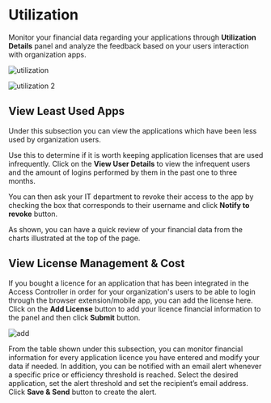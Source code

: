 [title]: # (Utilization)
[tags]: # (thycotic access control)
[priority]: # (7)
# Utilization

Monitor your financial data regarding your applications through __Utilization Details__ panel and analyze the feedback based on your users interaction with organization apps.

![utilization](images/util.png "Utilization")

![utilization 2](images/util-2.png "Utilization cont.")

## View Least Used Apps

Under this subsection you can view the applications which have been less used by organization users.
<!--
![TODO](images/least-used.png "Least used apps") -->

Use this to determine if it is worth keeping application licenses that are used infrequently. Click on the __View User Details__ to view the infrequent users and the amount of logins performed by them in the past one to three months.
<!-- 
![TODO](images/infrequent-users.png "Infrequent users") -->

 You can then ask your IT department to revoke their access to the app by checking the box that corresponds to their username and click __Notify to revoke__ button.

As shown, you can have a quick review of your financial data from the charts illustrated at the top of the page.

## View License Management & Cost

If you bought a licence for an application that has been integrated in the Access Controller in order for your organization's users to be able to login through the browser extension/mobile app, you can add the license here.  
Click on the __Add License__ button to add your licence financial information to the panel and then click __Submit__ button. 

![add](images/add-license.png "Add license")

From the table shown under this subsection, you can monitor financial information for every application licence you have entered and modify your data if needed.
In addition, you can be notified with an email alert whenever a specific price or efficiency threshold is reached. Select the desired application, set the alert threshold and set the recipient’s email address. Click __Save & Send__ button to create the alert.
<!-- 
![TODO](images/license-mgmt.png "License Management & Cost") -->